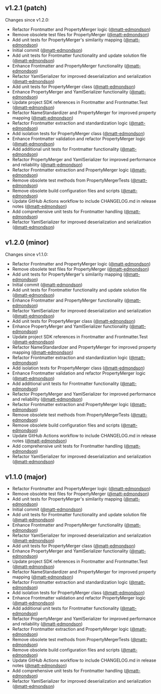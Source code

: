 ## v1.2.1 (patch)

Changes since v1.2.0:

- Refactor Frontmatter and PropertyMerger logic ([@matt-edmondson](https://github.com/matt-edmondson))
- Remove obsolete test files for PropertyMerger ([@matt-edmondson](https://github.com/matt-edmondson))
- Add unit tests for PropertyMerger's similarity mapping ([@matt-edmondson](https://github.com/matt-edmondson))
- Initial commit ([@matt-edmondson](https://github.com/matt-edmondson))
- Add unit tests for Frontmatter functionality and update solution file ([@matt-edmondson](https://github.com/matt-edmondson))
- Enhance Frontmatter and PropertyMerger functionality ([@matt-edmondson](https://github.com/matt-edmondson))
- Refactor YamlSerializer for improved deserialization and serialization ([@matt-edmondson](https://github.com/matt-edmondson))
- Add unit tests for PropertyMerger class ([@matt-edmondson](https://github.com/matt-edmondson))
- Enhance PropertyMerger and YamlSerializer functionality ([@matt-edmondson](https://github.com/matt-edmondson))
- Update project SDK references in Frontmatter and Frontmatter.Test ([@matt-edmondson](https://github.com/matt-edmondson))
- Refactor NameStandardizer and PropertyMerger for improved property mapping ([@matt-edmondson](https://github.com/matt-edmondson))
- Refactor Frontmatter extraction and standardization logic ([@matt-edmondson](https://github.com/matt-edmondson))
- Add isolation tests for PropertyMerger class ([@matt-edmondson](https://github.com/matt-edmondson))
- Enhance Frontmatter validation and refactor PropertyMerger logic ([@matt-edmondson](https://github.com/matt-edmondson))
- Add additional unit tests for Frontmatter functionality ([@matt-edmondson](https://github.com/matt-edmondson))
- Refactor PropertyMerger and YamlSerializer for improved performance and reliability ([@matt-edmondson](https://github.com/matt-edmondson))
- Refactor Frontmatter extraction and PropertyMerger logic ([@matt-edmondson](https://github.com/matt-edmondson))
- Remove obsolete test methods from PropertyMergerTests ([@matt-edmondson](https://github.com/matt-edmondson))
- Remove obsolete build configuration files and scripts ([@matt-edmondson](https://github.com/matt-edmondson))
- Update GitHub Actions workflow to include CHANGELOG.md in release notes ([@matt-edmondson](https://github.com/matt-edmondson))
- Add comprehensive unit tests for Frontmatter handling ([@matt-edmondson](https://github.com/matt-edmondson))
- Refactor YamlSerializer for improved deserialization and serialization ([@matt-edmondson](https://github.com/matt-edmondson))
## v1.2.0 (minor)

Changes since v1.1.0:

- Refactor Frontmatter and PropertyMerger logic ([@matt-edmondson](https://github.com/matt-edmondson))
- Remove obsolete test files for PropertyMerger ([@matt-edmondson](https://github.com/matt-edmondson))
- Add unit tests for PropertyMerger's similarity mapping ([@matt-edmondson](https://github.com/matt-edmondson))
- Initial commit ([@matt-edmondson](https://github.com/matt-edmondson))
- Add unit tests for Frontmatter functionality and update solution file ([@matt-edmondson](https://github.com/matt-edmondson))
- Enhance Frontmatter and PropertyMerger functionality ([@matt-edmondson](https://github.com/matt-edmondson))
- Refactor YamlSerializer for improved deserialization and serialization ([@matt-edmondson](https://github.com/matt-edmondson))
- Add unit tests for PropertyMerger class ([@matt-edmondson](https://github.com/matt-edmondson))
- Enhance PropertyMerger and YamlSerializer functionality ([@matt-edmondson](https://github.com/matt-edmondson))
- Update project SDK references in Frontmatter and Frontmatter.Test ([@matt-edmondson](https://github.com/matt-edmondson))
- Refactor NameStandardizer and PropertyMerger for improved property mapping ([@matt-edmondson](https://github.com/matt-edmondson))
- Refactor Frontmatter extraction and standardization logic ([@matt-edmondson](https://github.com/matt-edmondson))
- Add isolation tests for PropertyMerger class ([@matt-edmondson](https://github.com/matt-edmondson))
- Enhance Frontmatter validation and refactor PropertyMerger logic ([@matt-edmondson](https://github.com/matt-edmondson))
- Add additional unit tests for Frontmatter functionality ([@matt-edmondson](https://github.com/matt-edmondson))
- Refactor PropertyMerger and YamlSerializer for improved performance and reliability ([@matt-edmondson](https://github.com/matt-edmondson))
- Refactor Frontmatter extraction and PropertyMerger logic ([@matt-edmondson](https://github.com/matt-edmondson))
- Remove obsolete test methods from PropertyMergerTests ([@matt-edmondson](https://github.com/matt-edmondson))
- Remove obsolete build configuration files and scripts ([@matt-edmondson](https://github.com/matt-edmondson))
- Update GitHub Actions workflow to include CHANGELOG.md in release notes ([@matt-edmondson](https://github.com/matt-edmondson))
- Add comprehensive unit tests for Frontmatter handling ([@matt-edmondson](https://github.com/matt-edmondson))
- Refactor YamlSerializer for improved deserialization and serialization ([@matt-edmondson](https://github.com/matt-edmondson))
## v1.1.0 (major)

- Refactor Frontmatter and PropertyMerger logic ([@matt-edmondson](https://github.com/matt-edmondson))
- Remove obsolete test files for PropertyMerger ([@matt-edmondson](https://github.com/matt-edmondson))
- Add unit tests for PropertyMerger's similarity mapping ([@matt-edmondson](https://github.com/matt-edmondson))
- Initial commit ([@matt-edmondson](https://github.com/matt-edmondson))
- Add unit tests for Frontmatter functionality and update solution file ([@matt-edmondson](https://github.com/matt-edmondson))
- Enhance Frontmatter and PropertyMerger functionality ([@matt-edmondson](https://github.com/matt-edmondson))
- Refactor YamlSerializer for improved deserialization and serialization ([@matt-edmondson](https://github.com/matt-edmondson))
- Add unit tests for PropertyMerger class ([@matt-edmondson](https://github.com/matt-edmondson))
- Enhance PropertyMerger and YamlSerializer functionality ([@matt-edmondson](https://github.com/matt-edmondson))
- Update project SDK references in Frontmatter and Frontmatter.Test ([@matt-edmondson](https://github.com/matt-edmondson))
- Refactor NameStandardizer and PropertyMerger for improved property mapping ([@matt-edmondson](https://github.com/matt-edmondson))
- Refactor Frontmatter extraction and standardization logic ([@matt-edmondson](https://github.com/matt-edmondson))
- Add isolation tests for PropertyMerger class ([@matt-edmondson](https://github.com/matt-edmondson))
- Enhance Frontmatter validation and refactor PropertyMerger logic ([@matt-edmondson](https://github.com/matt-edmondson))
- Add additional unit tests for Frontmatter functionality ([@matt-edmondson](https://github.com/matt-edmondson))
- Refactor PropertyMerger and YamlSerializer for improved performance and reliability ([@matt-edmondson](https://github.com/matt-edmondson))
- Refactor Frontmatter extraction and PropertyMerger logic ([@matt-edmondson](https://github.com/matt-edmondson))
- Remove obsolete test methods from PropertyMergerTests ([@matt-edmondson](https://github.com/matt-edmondson))
- Remove obsolete build configuration files and scripts ([@matt-edmondson](https://github.com/matt-edmondson))
- Update GitHub Actions workflow to include CHANGELOG.md in release notes ([@matt-edmondson](https://github.com/matt-edmondson))
- Add comprehensive unit tests for Frontmatter handling ([@matt-edmondson](https://github.com/matt-edmondson))
- Refactor YamlSerializer for improved deserialization and serialization ([@matt-edmondson](https://github.com/matt-edmondson))
